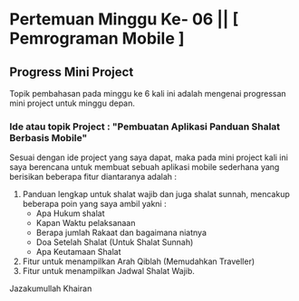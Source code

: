 <h1> Pertemuan Minggu Ke- 06 || [ Pemrograman Mobile ]</h1>

<h2>Progress Mini Project </h2>
Topik pembahasan pada minggu ke 6 kali ini adalah mengenai progressan mini project untuk minggu depan.
<h3>Ide atau topik Project : "Pembuatan Aplikasi Panduan Shalat Berbasis Mobile"</h3>
Sesuai dengan ide project yang saya dapat, maka pada mini project kali ini saya berencana untuk membuat sebuah aplikasi mobile sederhana
yang berisikan beberapa fitur diantaranya adalah :

1. Panduan lengkap untuk shalat wajib dan juga shalat sunnah, mencakup beberapa poin yang saya ambil yakni :
   - Apa Hukum shalat
   - Kapan Waktu pelaksanaan
   - Berapa jumlah Rakaat dan bagaimana niatnya
   - Doa Setelah Shalat (Untuk Shalat Sunnah)
   - Apa Keutamaan Shalat
2. Fitur untuk menampilkan Arah Qiblah (Memudahkan Traveller)
3. Fitur untuk menampilkan Jadwal Shalat Wajib.

Jazakumullah Khairan


